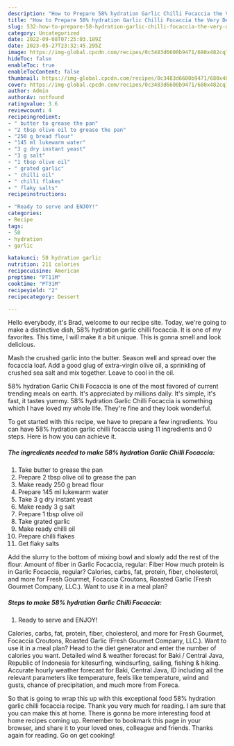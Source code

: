 ```yaml
---
description: "How to Prepare 58% hydration Garlic Chilli Focaccia the Very Delicious"
title: "How to Prepare 58% hydration Garlic Chilli Focaccia the Very Delicious"
slug: 532-how-to-prepare-58-hydration-garlic-chilli-focaccia-the-very-delicious
category: Uncategorized
date: 2022-09-08T07:25:03.189Z
date: 2023-05-27T23:32:45.295Z
image: https://img-global.cpcdn.com/recipes/0c3483d6600b9471/680x482cq70/58-hydration-garlic-chilli-focaccia-recipe-main-photo.jpg
hideToc: false
enableToc: true
enableTocContent: false
thumbnail: https://img-global.cpcdn.com/recipes/0c3483d6600b9471/680x482cq70/58-hydration-garlic-chilli-focaccia-recipe-main-photo.jpg
cover: https://img-global.cpcdn.com/recipes/0c3483d6600b9471/680x482cq70/58-hydration-garlic-chilli-focaccia-recipe-main-photo.jpg
author: Admin
authorAv: notfound
ratingvalue: 3.6
reviewcount: 4
recipeingredient:
- " butter to grease the pan"
- "2 tbsp olive oil to grease the pan"
- "250 g bread flour"
- "145 ml lukewarm water"
- "3 g dry instant yeast"
- "3 g salt"
- "1 tbsp olive oil"
- " grated garlic"
- " chilli oil"
- " chilli flakes"
- " flaky salts"
recipeinstructions:

- "Ready to serve and ENJOY!"
categories:
- Recipe
tags:
- 58
- hydration
- garlic

katakunci: 58 hydration garlic 
nutrition: 211 calories
recipecuisine: American
preptime: "PT11M"
cooktime: "PT31M"
recipeyield: "2"
recipecategory: Dessert

---
```



Hello everybody, it's Brad, welcome to our recipe site. Today, we're going to make a distinctive dish, 58% hydration garlic chilli focaccia. It is one of my favorites. This time, I will make it a bit unique. This is gonna smell and look delicious.

Mash the crushed garlic into the butter. Season well and spread over the focaccia loaf. Add a good glug of extra-virgin olive oil, a sprinkling of crushed sea salt and mix together. Leave to cool in the oil.

58% hydration Garlic Chilli Focaccia is one of the most favored of current trending meals on earth. It's appreciated by millions daily. It's simple, it's fast, it tastes yummy. 58% hydration Garlic Chilli Focaccia is something which I have loved my whole life. They're fine and they look wonderful.


To get started with this recipe, we have to prepare a few ingredients. You can have 58% hydration garlic chilli focaccia using 11 ingredients and 0 steps. Here is how you can achieve it.

<!--inarticleads1-->

##### The ingredients needed to make 58% hydration Garlic Chilli Focaccia:

1. Take  butter to grease the pan
1. Prepare 2 tbsp olive oil to grease the pan
1. Make ready 250 g bread flour
1. Prepare 145 ml lukewarm water
1. Take 3 g dry instant yeast
1. Make ready 3 g salt
1. Prepare 1 tbsp olive oil
1. Take  grated garlic
1. Make ready  chilli oil
1. Prepare  chilli flakes
1. Get  flaky salts


Add the slurry to the bottom of mixing bowl and slowly add the rest of the flour. Amount of fiber in Garlic Focaccia, regular: Fiber How much protein is in Garlic Focaccia, regular? Calories, carbs, fat, protein, fiber, cholesterol, and more for Fresh Gourmet, Focaccia Croutons, Roasted Garlic (Fresh Gourmet Company, LLC.). Want to use it in a meal plan? 

<!--inarticleads2-->

##### Steps to make 58% hydration Garlic Chilli Focaccia:


1. Ready to serve and ENJOY!

Calories, carbs, fat, protein, fiber, cholesterol, and more for Fresh Gourmet, Focaccia Croutons, Roasted Garlic (Fresh Gourmet Company, LLC.). Want to use it in a meal plan? Head to the diet generator and enter the number of calories you want. Detailed wind &amp; weather forecast for Baki / Central Java, Republic of Indonesia for kitesurfing, windsurfing, sailing, fishing &amp; hiking. Accurate hourly weather forecast for Baki, Central Java, ID including all the relevant parameters like temperature, feels like temperature, wind and gusts, chance of precipitation, and much more from Foreca. 

So that is going to wrap this up with this exceptional food 58% hydration garlic chilli focaccia recipe. Thank you very much for reading. I am sure that you can make this at home. There is gonna be more interesting food at home recipes coming up. Remember to bookmark this page in your browser, and share it to your loved ones, colleague and friends. Thanks again for reading. Go on get cooking!

